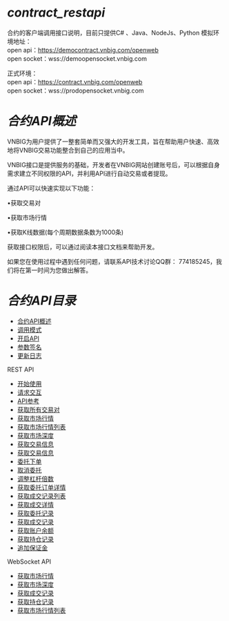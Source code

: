 # *contract_restapi* #
合约的客户端调用接口说明，目前只提供C# 、Java、NodeJs、Python
 模拟环境地址：  
   open api：https://democontract.vnbig.com/openweb  
   open socket：wss://demoopensocket.vnbig.com
 
 正式环境：  
   open api：https://contract.vnbig.com/openweb  
   open socket：wss://prodopensocket.vnbig.com

# *合约API概述* #

VNBIG为用户提供了一整套简单而又强大的开发工具，旨在帮助用户快速、高效地将VNBIG交易功能整合到自己的应用当中。

VNBIG接口是提供服务的基础，开发者在VNBIG网站创建账号后，可以根据自身需求建立不同权限的API，并利用API进行自动交易或者提现。

通过API可以快速实现以下功能：

•获取交易对

•获取市场行情

•获取K线数据(每个周期数据条数为1000条)


获取接口权限后，可以通过阅读本接口文档来帮助开发。

如果您在使用过程中遇到任何问题，请联系API技术讨论QQ群： 774185245，我们将在第一时间为您做出解答。
# *合约API目录* #
* [合约API概述](/doc/README.md)
* [调用模式](/doc/chapter1.md)
* [开启API](/doc/chapter2.md)
* [参数签名](/doc/chapter3.md)
* [更新日志](/doc/chapter4.md)

REST API
* [开始使用](/doc/chapter5.md)
* [请求交互](/doc/chapter6.md)
* [API参考](/doc/chapter7.md)
* [获取所有交易对](/doc/chapter7-1.md)
* [获取市场行情](/doc/chapter7-2.md)
* [获取市场行情列表](/doc/chapter7-3.md)
* [获取市场深度](/doc/chapter7-4.md)
* [获取交易信息](/doc/chapter7-5.md)
* [获取交易信息](/doc/chapter7-6.md)
* [委托下单](/doc/chapter7-7.md)
* [取消委托](/doc/chapter7-8.md)
* [调整杠杆倍数](/doc/chapter7-17.md)
* [获取委托订单详情](/doc/chapter7-9.md)
* [获取成交记录列表](/doc/chapter7-16.md)
* [获取成交详情](/doc/chapter7-10.md)
* [获取委托记录](/doc/chapter7-11.md)
* [获取成交记录](/doc/chapter7-12.md)
* [获取账户余额](/doc/chapter7-13.md)
* [获取持仓记录](/doc/chapter7-14.md)
* [追加保证金](/doc/chapter7-15.md)

WebSocket API
* [获取市场行情](/doc/wchapter3-1.md)
* [获取市场深度](/doc/wchapter3-2.md)
* [获取成交记录](/doc/wchapter3-3.md)
* [获取持仓记录](/doc/wchapter3-4.md)
* [获取市场行情列表](/doc/wchapter3-5.md)
